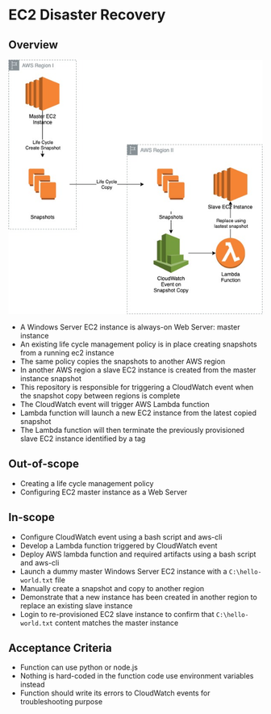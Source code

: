 # EC2 Disaster Recovery

## Overview

![](./assets/ec2-dr.jpg)

* A Windows Server EC2 instance is always-on Web Server: master instance
* An existing life cycle management policy is in place creating snapshots from a running ec2 instance
* The same policy copies the snapshots to another AWS region
* In another AWS region a slave EC2 instance is created from the master instance snapshot
* This repository is responsible for triggering a CloudWatch event when the snapshot copy between regions is complete
* The CloudWatch event will trigger AWS Lambda function
* Lambda function will launch a new EC2 instance from the latest copied snapshot
* The Lambda function will then terminate the previously provisioned slave EC2 instance identified by a tag

## Out-of-scope

* Creating a life cycle management policy
* Configuring EC2 master instance as a Web Server

## In-scope

* Configure CloudWatch event using a bash script and aws-cli
* Develop a Lambda function triggered by CloudWatch event
* Deploy AWS lambda function and required artifacts using a bash script  and aws-cli
* Launch a dummy master Windows Server EC2 instance with a `C:\hello-world.txt` file
* Manually create a snapshot and copy to another region
* Demonstrate that a new instance has been created in another region to replace an existing slave instance
* Login to re-provisioned EC2 slave instance to confirm that `C:\hello-world.txt` content matches the master instance

## Acceptance Criteria

* Function can use python or node.js
* Nothing is hard-coded in the function code use environment variables instead
* Function should write its errors to CloudWatch events for troubleshooting purpose